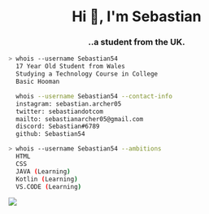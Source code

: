 <h1 align="center">Hi 👋, I'm Sebastian</h1>
<h3 align="center">..a student from the UK.</h3>

````bash
> whois --username Sebastian54
  17 Year Old Student from Wales
  Studying a Technology Course in College
  Basic Hooman
````

````bash
  whois --username Sebastian54 --contact-info
  instagram: sebastian.archer05
  twitter: sebastiandotcom
  mailto: sebastianarcher05@gmail.com
  discord: Sebastian#6789
  github: Sebastian54
````

````bash
> whois --username Sebastian54 --ambitions
  HTML
  CSS
  JAVA (Learning)
  Kotlin (Learning)
  VS.CODE (Learning)
````

![](https://komarev.com/ghpvc/?username=sebastian54&color=6A8AFF)
